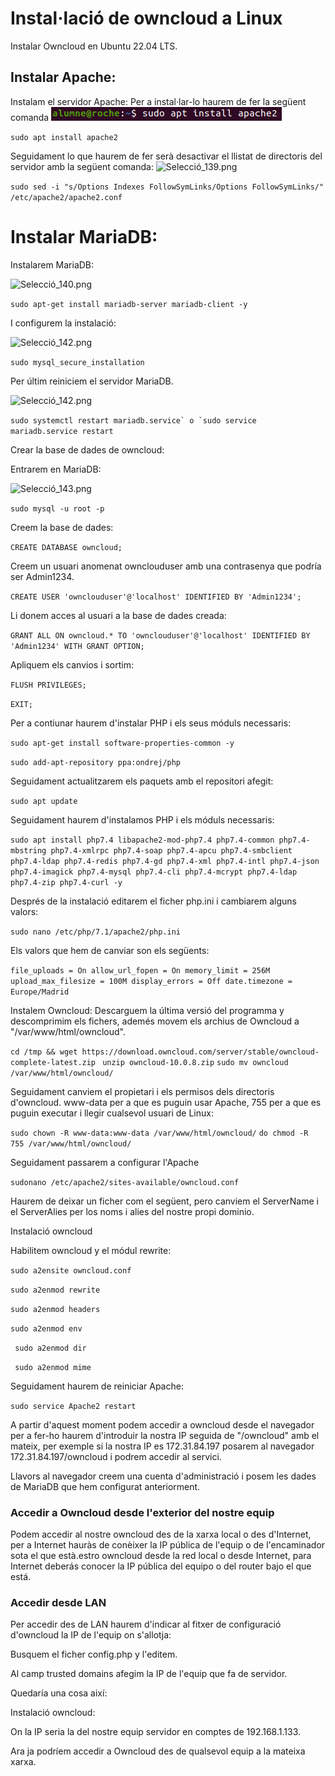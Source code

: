 # Instal·lació de owncloud a Linux

Instalar Owncloud en Ubuntu 22.04 LTS.

## Instalar Apache:

Instalam el servidor Apache:
Per a instal·lar-lo haurem de fer la següent comanda
![Selecció_138.png](Selecció_138.png)

``` sudo apt install apache2 ```

Seguidament lo que haurem de fer serà desactivar el llistat de directoris del servidor amb la següent comanda:
![Selecció_139.png](Selecció_139.png)

``` sudo sed -i "s/Options Indexes FollowSymLinks/Options FollowSymLinks/" /etc/apache2/apache2.conf ```

# Instalar MariaDB:

Instalarem MariaDB:

![Selecció_140.png](Selecció_140.png)

``` sudo apt-get install mariadb-server mariadb-client -y ```

I configurem la instalació:

![Selecció_142.png](Selecció_142.png)

``` sudo mysql_secure_installation ```

Per últim reiniciem el servidor MariaDB.

![Selecció_142.png](Selecció_144.png)

``` sudo systemctl restart mariadb.service` o `sudo service mariadb.service restart ```

Crear la base de dades de owncloud:

Entrarem en MariaDB:

![Selecció_143.png](Selecció_145.png)

``` sudo mysql -u root -p ```

Creem la base de dades:

``` CREATE DATABASE owncloud; ```

Creem un usuari anomenat ownclouduser amb una contrasenya que podría ser Admin1234.

``` CREATE USER 'ownclouduser'@'localhost' IDENTIFIED BY 'Admin1234'; ```

Li donem acces al usuari a la base de dades creada:

``` GRANT ALL ON owncloud.* TO 'ownclouduser'@'localhost' IDENTIFIED BY 'Admin1234' WITH GRANT OPTION; ```

Apliquem els canvios i sortim:

``` FLUSH PRIVILEGES; ```

``` EXIT; ```

Per a contiunar haurem d'instalar PHP i els seus móduls necessaris:

``` sudo apt-get install software-properties-common -y ```

``` sudo add-apt-repository ppa:ondrej/php ```

Seguidament actualitzarem els paquets amb el repositori afegit:

```sudo apt update ```

Seguidament haurem d'instalamos PHP i els móduls necessaris:

``` sudo apt install php7.4 libapache2-mod-php7.4 php7.4-common php7.4-mbstring php7.4-xmlrpc php7.4-soap php7.4-apcu php7.4-smbclient php7.4-ldap php7.4-redis php7.4-gd php7.4-xml php7.4-intl php7.4-json php7.4-imagick php7.4-mysql php7.4-cli php7.4-mcrypt php7.4-ldap php7.4-zip php7.4-curl -y ```

Després de la instalació editarem el ficher php.ini i cambiarem alguns valors:

``` sudo nano /etc/php/7.1/apache2/php.ini ```

Els valors que hem de canviar son els següents:

``` file_uploads = On allow_url_fopen = On memory_limit = 256M upload_max_filesize = 100M display_errors = Off date.timezone = Europe/Madrid ```

Instalem Owncloud:
Descarguem la última versió del programma y descomprimim els fichers, ademés movem els archius de Owncloud a "/var/www/html/owncloud".

```cd /tmp && wget https://download.owncloud.com/server/stable/owncloud-complete-latest.zip ```
``` unzip owncloud-10.0.8.zip ```
``` sudo mv owncloud /var/www/html/owncloud/ ```

Seguidament canviem el propietari i els permisos dels directoris d'owncloud. www-data per a que es puguin usar Apache, 755 per a que es puguin executar i llegir cualsevol usuari de Linux:

``` sudo chown -R www-data:www-data /var/www/html/owncloud/ ```
``` do chmod -R 755 /var/www/html/owncloud/ ```

Seguidament passarem a configurar l'Apache

``` sudonano /etc/apache2/sites-available/owncloud.conf ```

Haurem de deixar un ficher com el següent, pero canviem el ServerName i el ServerAlies per los noms i alies del nostre propi dominio.

Instalació owncloud

Habilitem owncloud y el módul rewrite:

``` sudo a2ensite owncloud.conf ```

``` sudo a2enmod rewrite ```

``` sudo a2enmod headers ```

``` sudo a2enmod env ```

``` sudo a2enmod dir```

``` sudo a2enmod mime```

Seguidament haurem de reiniciar Apache:

``` sudo service Apache2 restart ```

A partir d'aquest moment podem accedir a owncloud desde el navegador per a fer-ho haurem d'introduir la nostra IP seguida de "/owncloud" amb el mateix, per exemple si la nostra IP es 172.31.84.197 posarem al navegador 172.31.84.197/owncloud i podrem accedir al servici.

Llavors al navegador creem una cuenta d'administració i posem les dades de MariaDB que hem configurat anteriorment.

### Accedir a Owncloud desde l'exterior del nostre equip

Podem accedir al nostre owncloud des de la xarxa local o des d'Internet, per a Internet hauràs de conèixer la IP pública de l'equip o de l'encaminador sota el que està.estro owncloud desde la red local o desde Internet, para Internet deberás conocer la IP pública del equipo o del router bajo el que está.

### Accedir desde LAN

Per accedir des de LAN haurem d'indicar al fitxer de configuració d'owncloud la IP de l'equip on s'allotja:

Busquem el ficher config.php y l'editem.

Al camp trusted domains afegim la IP de l'equip que fa de servidor.

Quedaría una cosa així:

Instalació owncloud:

On la IP seria la del nostre equip servidor en comptes de 192.168.1.133.

Ara ja podríem accedir a Owncloud des de qualsevol equip a la mateixa xarxa.
